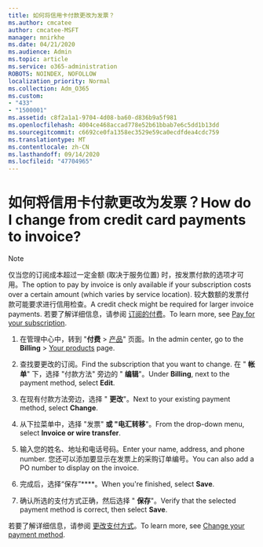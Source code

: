 ```yaml
---
title: 如何将信用卡付款更改为发票？
ms.author: cmcatee
author: cmcatee-MSFT
manager: mnirkhe
ms.date: 04/21/2020
ms.audience: Admin
ms.topic: article
ms.service: o365-administration
ROBOTS: NOINDEX, NOFOLLOW
localization_priority: Normal
ms.collection: Adm_O365
ms.custom:
- "433"
- "1500001"
ms.assetid: c8f2a1a1-9704-4d08-ba60-d836b9a5f981
ms.openlocfilehash: 4004ce468accad778e52b61bbab7e6c5dd1b13dd
ms.sourcegitcommit: c6692ce0fa1358ec3529e59ca0ecdfdea4cdc759
ms.translationtype: MT
ms.contentlocale: zh-CN
ms.lasthandoff: 09/14/2020
ms.locfileid: "47704965"
---
```

# <a name="how-do-i-change-from-credit-card-payments-to-invoice"></a><span data-ttu-id="ebb32-102">如何将信用卡付款更改为发票？</span><span class="sxs-lookup"><span data-stu-id="ebb32-102">How do I change from credit card payments to invoice?</span></span>

> [!NOTE]
> <span data-ttu-id="ebb32-103">仅当您的订阅成本超过一定金额 (取决于服务位置) 时，按发票付款的选项才可用。</span><span class="sxs-lookup"><span data-stu-id="ebb32-103">The option to pay by invoice is only available if your subscription costs over a certain amount (which varies by service location).</span></span> <span data-ttu-id="ebb32-104">较大数额的发票付款可能要求进行信用检查。</span><span class="sxs-lookup"><span data-stu-id="ebb32-104">A credit check might be required for larger invoice payments.</span></span> <span data-ttu-id="ebb32-105">若要了解详细信息，请参阅 [订阅的付费](https://docs.microsoft.com/microsoft-365/commerce/billing-and-payments/pay-for-your-subscription)。</span><span class="sxs-lookup"><span data-stu-id="ebb32-105">To learn more, see [Pay for your subscription](https://docs.microsoft.com/microsoft-365/commerce/billing-and-payments/pay-for-your-subscription).</span></span>

1. <span data-ttu-id="ebb32-106">在管理中心中，转到 "**付费**  >  [产品](https://go.microsoft.com/fwlink/p/?linkid=842054)" 页面。</span><span class="sxs-lookup"><span data-stu-id="ebb32-106">In the admin center, go to the **Billing** > [Your products](https://go.microsoft.com/fwlink/p/?linkid=842054) page.</span></span>

2. <span data-ttu-id="ebb32-107">查找要更改的订阅。</span><span class="sxs-lookup"><span data-stu-id="ebb32-107">Find the subscription that you want to change.</span></span> <span data-ttu-id="ebb32-108">在 " **帐单**" 下，选择 "付款方法" 旁边的 " **编辑**"。</span><span class="sxs-lookup"><span data-stu-id="ebb32-108">Under **Billing**, next to the payment method, select **Edit**.</span></span>

3. <span data-ttu-id="ebb32-109">在现有付款方法旁边，选择 " **更改**"。</span><span class="sxs-lookup"><span data-stu-id="ebb32-109">Next to your existing payment method, select **Change**.</span></span>

4. <span data-ttu-id="ebb32-110">从下拉菜单中，选择 "发票" **或 "电汇转移**"。</span><span class="sxs-lookup"><span data-stu-id="ebb32-110">From the drop-down menu, select **Invoice or wire transfer**.</span></span>

5. <span data-ttu-id="ebb32-111">输入您的姓名、地址和电话号码。</span><span class="sxs-lookup"><span data-stu-id="ebb32-111">Enter your name, address, and phone number.</span></span> <span data-ttu-id="ebb32-112">您还可以添加要显示在发票上的采购订单编号。</span><span class="sxs-lookup"><span data-stu-id="ebb32-112">You can also add a PO number to display on the invoice.</span></span>

6. <span data-ttu-id="ebb32-113">完成后，选择“保存”\*\*\*\*。</span><span class="sxs-lookup"><span data-stu-id="ebb32-113">When you're finished, select **Save**.</span></span>

7. <span data-ttu-id="ebb32-114">确认所选的支付方式正确，然后选择 " **保存**"。</span><span class="sxs-lookup"><span data-stu-id="ebb32-114">Verify that the selected payment method is correct, then select **Save**.</span></span>

<span data-ttu-id="ebb32-115">若要了解详细信息，请参阅 [更改支付方式](https://docs.microsoft.com/microsoft-365/commerce/billing-and-payments/change-payment-method)。</span><span class="sxs-lookup"><span data-stu-id="ebb32-115">To learn more, see [Change your payment method](https://docs.microsoft.com/microsoft-365/commerce/billing-and-payments/change-payment-method).</span></span>